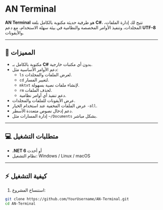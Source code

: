 # AN Terminal

**AN Terminal** هو طرفية حديثة مكتوبة بالكامل بلغة **C#**، تتيح لك إدارة الملفات، المجلدات، وتنفيذ الأوامر المخصصة والنظامية في بيئة سهلة الاستخدام، مع دعم **UTF-8** والأيقونات.

---

## 🚀 المميزات

- مكتوبة بالكامل بـ **C#** بدون أي مكتبات خارجية.
- دعم الأوامر الأساسية مثل:
  - `ls` لعرض الملفات والمجلدات.
  - `cd` لتغيير المسار.
  - `mktxt` لإنشاء ملفات نصية بسهولة.
  - `rm` لحذف الملفات.
  - دعم تنفيذ أي أوامر نظامية.
- عرض الأيقونات للملفات والمجلدات.  
- عرض الملفات المخفية عند استخدام الخيار `-all`.  
- دعم إدخال نصوص متعددة الأسطر.  
- إدارة المسارات مثل `~/Documents` بشكل مباشر.  

---

## 💻 متطلبات التشغيل

- **.NET 6** أو أحدث  
- نظام التشغيل: Windows / Linux / macOS  

---

## ⚡ كيفية التشغيل

1. استنساخ المشروع:
```bash
git clone https://github.com/YourUsername/AN-Terminal.git
cd AN-Terminal
